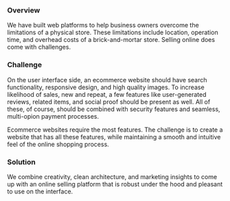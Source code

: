 ### Overview

We have built web platforms to help business owners overcome the limitations of a physical store. These limitations include location, operation time, and overhead costs of a brick-and-mortar store. Selling online does come with challenges.

### Challenge

On the user interface side, an ecommerce website should have search functionality, responsive design, and high quality images. To increase likelihood of sales, new and repeat, a few features like user-generated reviews, related items, and social proof should be present as well. All of these, of course, should be combined with security features and seamless, multi-opion payment processes.

Ecommerce websites require the most features. The challenge is to create a website that has all these features, while maintaining a smooth and intuitive feel of the online shopping process.

### Solution

We combine creativity, clean architecture, and marketing insights to come up with an online selling platform that is robust under the hood and pleasant to use on the interface.